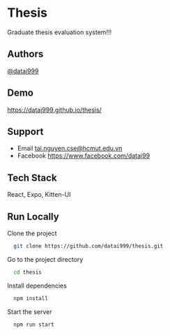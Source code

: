 
# Thesis

Graduate thesis evaluation system!!!
## Authors

[@datai999](https://github.com/datai999)

  
## Demo

https://datai999.github.io/thesis/

  
## Support
- Email tai.nguyen.cse@hcmut.edu.vn
- Facebook https://www.facebook.com/datai99

  
## Tech Stack

React, Expo, Kitten-UI

  
## Run Locally

Clone the project

```bash
  git clone https://github.com/datai999/thesis.git
```

Go to the project directory

```bash
  cd thesis
```

Install dependencies

```bash
  npm install
```

Start the server

```bash
  npm run start
```

  